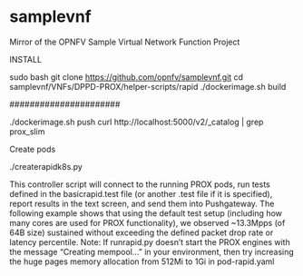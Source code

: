 # samplevnf
Mirror of the OPNFV Sample Virtual Network Function Project

INSTALL

sudo bash git clone https://github.com/opnfv/samplevnf.git 
cd samplevnf/VNFs/DPPD-PROX/helper-scripts/rapid 
./dockerimage.sh build

######################

./dockerimage.sh push curl http://localhost:5000/v2/_catalog | grep prox_slim

Create pods 

./createrapidk8s.py

This controller script will connect to the running PROX pods, run tests defined in the basicrapid.test file (or another .test file if it is specified), 
report results in the text screen, and send them into Pushgateway. The following example shows that using the default test setup (including how many cores are used for PROX functionality), 
we observed ~13.3Mpps (of 64B size) sustained without exceeding the defined packet drop rate or latency percentile. Note: 
If runrapid.py doesn’t start the PROX engines with the message
“Creating mempool…” in your environment, then try increasing the huge pages memory allocation from 512Mi to 1Gi in pod-rapid.yaml

